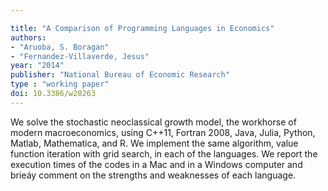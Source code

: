 ```yaml
---

title: "A Comparison of Programming Languages in Economics"
authors:
- "Aruoba, S. Boragan"
- "Fernandez-Villaverde, Jesus"
year: "2014"
publisher: "National Bureau of Economic Research"
type : "working paper"
doi: 10.3386/w20263
---
```


We solve the stochastic neoclassical growth model, the workhorse of modern
macroeconomics, using C++11, Fortran 2008, Java, Julia, Python, Matlab,
Mathematica, and R. We implement the same algorithm, value function iteration
with grid search, in each of the languages. We report the execution times of the
codes in a Mac and in a Windows computer and brieáy comment on the strengths
and weaknesses of each language.
